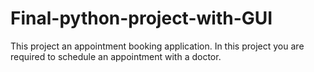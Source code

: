 # Final-python-project-with-GUI
This project  an appointment booking application. In this project you are required to schedule an
appointment with a doctor. 

